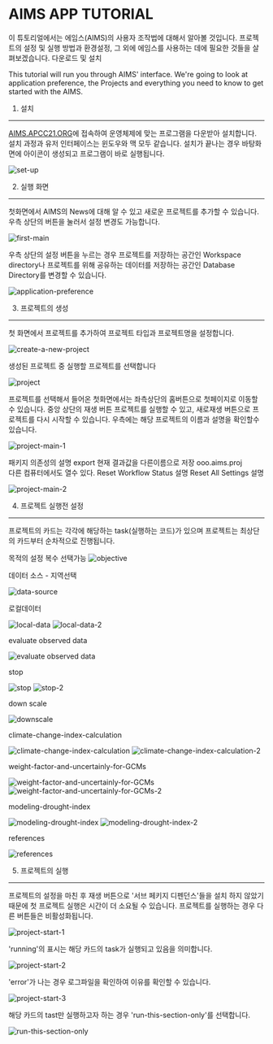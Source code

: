 AIMS APP TUTORIAL
=================
이 튜토리얼에서는 에임스(AIMS)의 사용자 조작법에 대해서 알아볼 것입니다. 프로젝트의 설정 및 실행 방법과 환경설정, 그 외에 에임스를 사용하는 데에 필요한 것들을 살펴보겠습니다.
다운로드 및 설치 

This tutorial will run you through AIMS' interface. We're going to look at application preference, the Projects and everything you need to know to get started with the AIMS.

1. 설치
--------------------------
[AIMS.APCC21.ORG](http://aims.apcc21.org)에 접속하여 운영체제에 맞는 프로그램을 다운받아 설치합니다.
설치 과정과 유저 인터페이스는 윈도우와 맥 모두 같습니다.
설치가 끝나는 경우 바탕화면에 아이콘이 생성되고 프로그램이 바로 실행됩니다.

![set-up](./set-up.png) 

2. 실행 화면
----------------------
 첫화면에서 AIMS의 News에 대해 알 수 있고 새로운 프로젝트를 추가할 수 있습니다. 우측 상단의 버튼을 눌러서 설정 변경도 가능합니다. 


![first-main](./first-main.png)



우측 상단의 설정 버튼을 누르는 경우 프로젝트를 저장하는 공간인 Workspace directory나 프로젝트를 위해 공유하는 데이터를 저장하는 공간인 Database Directory를 변경할 수 있습니다.


![application-preference](./application-preference.png)


3. 프로젝트의 생성
---------------- 

첫 화면에서 프로젝트를 추가하여 프로젝트 타입과 프로젝트명을 설정합니다. 


![create-a-new-project](./create-a-new-project.png)


생성된 프로젝트 중 실행할 프로젝트를 선택합니다


![project](./project.png)


프로젝트를 선택해서 들어온 첫화면에서는 좌측상단의 홈버튼으로 첫페이지로 이동할 수 있습니다. 중앙 상단의 재생 버튼 프로젝트를 실행할 수 있고, 새로재생 버튼으로 프로젝트를 다시 시작할 수 있습니다. 우측에는 해당 프로젝트의 이름과 설명을 확인할수 있습니다.


![project-main-1](./project-main-1.png)


패키지 의존성의 설명
export 현재 결과값을 다른이름으로 저장 ooo.aims.proj  
다른 컴퓨터에서도 열수 있다.
Reset Workflow Status 설명
Reset All Settings 설명


![project-main-2](https://github.com/antonionote85/AIMS-APP/blob/master/project-main-2.png)


4. 프로젝트 실행전 설정
------------------
프로젝트의 카드는 각각에 해당하는 task(실행하는 코드)가 있으며 프로젝트는 최상단의 카드부터 순차적으로 진행됩니다.


목적의 설정 복수 선택가능
![objective](https://github.com/antonionote85/AIMS-APP/blob/master/objective.png)


데이터 소스 - 지역선택


![data-source](https://github.com/antonionote85/AIMS-APP/blob/master/data-source.png)


로컬데이터


![local-data](https://github.com/antonionote85/AIMS-APP/blob/master/local-data.png)
![local-data-2](https://github.com/antonionote85/AIMS-APP/blob/master/local-data-2.png)


evaluate observed data


![evaluate observed data](https://github.com/antonionote85/AIMS-APP/blob/master/evaluate%20observed%20data.png
)


stop


![stop](https://github.com/antonionote85/AIMS-APP/blob/master/stop.png)
![stop-2](https://github.com/antonionote85/AIMS-APP/blob/master/stop-2.png)


down scale


![downscale](./downscale.png)


climate-change-index-calculation


![climate-change-index-calculation](./climate-change-index-calculation.png)
![climate-change-index-calculation-2](./climate-change-index-calculation-2.png)


weight-factor-and-uncertainly-for-GCMs


![weight-factor-and-uncertainly-for-GCMs](./weight-factor-and-uncertainly-for-GCMs.png)
![weight-factor-and-uncertainly-for-GCMs-2](./weight-factor-and-uncertainly-for-GCMs-2.png)


modeling-drought-index


![modeling-drought-index](./modeling-drought-index.png)
![modeling-drought-index-2](./modeling-drought-index-2.png)


references


![references](./references.png)


5. 프로젝트의 실행
---------------------


프로젝트의 설정을 마친 후 재생 버튼으로 
'서브 페키지 디펜던스'들을 설치 하지 않았기 때문에 첫 프로젝트 실행은 시간이 더 소요될 수 있습니다.
프로젝트를 실행하는 경우 다른 버튼들은 비활성화됩니다.


![project-start-1](./project-start-1.png)


'running'의 표시는 해당 카드의 task가 실행되고 있음을 의미합니다.


![project-start-2](./project-start-2.png)


'error'가 나는 경우 로그파일을 확인하여 이유를 확인할 수 있습니다.


![project-start-3](./project-start-3.png)


해당 카드의 tast만 실행하고자 하는 경우 'run-this-section-only'를 선택합니다.


![run-this-section-only](./run-this-section-only.png)
